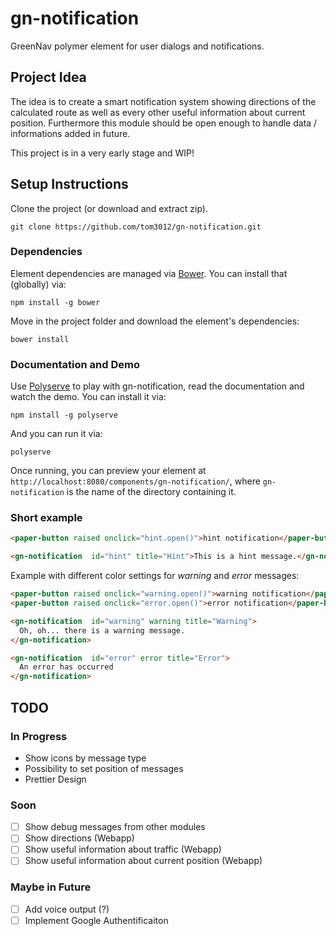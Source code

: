 # gn-notification

GreenNav polymer element for user dialogs and notifications.

## Project Idea

The idea is to create a smart notification system showing directions of the calculated route as well as every other useful information about current position. Furthermore this module should be open enough to handle data / informations added in future.

This project is in a very early stage and WIP!

## Setup Instructions

Clone the project (or download and extract zip).

```
git clone https://github.com/tom3012/gn-notification.git
```

### Dependencies

Element dependencies are managed via [Bower](http://bower.io/). You can install that (globally) via:

```
npm install -g bower
```

Move in the project folder and download the element's dependencies:

```
bower install
```

### Documentation and Demo

Use [Polyserve](https://github.com/PolymerLabs/polyserve) to play with gn-notification, read the documentation and watch the demo. You can install it via:

```
npm install -g polyserve
```

And you can run it via:

```
polyserve
```

Once running, you can preview your element at `http://localhost:8080/components/gn-notification/`, where `gn-notification` is the name of the directory containing it.

### Short example

```html
<paper-button raised onclick="hint.open()">hint notification</paper-button>

<gn-notification  id="hint" title="Hint">This is a hint message.</gn-notification>
```

Example with different color settings for _warning_ and _error_ messages:

```html
<paper-button raised onclick="warning.open()">warning notification</paper-button>
<paper-button raised onclick="error.open()">error notification</paper-button>

<gn-notification  id="warning" warning title="Warning">
  Oh, oh... there is a warning message.
</gn-notification>

<gn-notification  id="error" error title="Error">
  An error has occurred
</gn-notification>
```

## TODO

### In Progress

- Show icons by message type
- Possibility to set position of messages
- Prettier Design

### Soon

- [ ] Show debug messages from other modules
- [ ] Show directions (Webapp)
- [ ] Show useful information about traffic (Webapp)
- [ ] Show useful information about current position (Webapp)

### Maybe in Future

- [ ] Add voice output (?)
- [ ] Implement Google Authentificaiton
